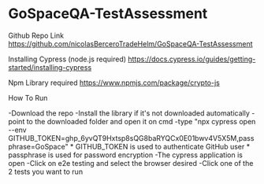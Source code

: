 # GoSpaceQA-TestAssessment
Github Repo Link
https://github.com/nicolasBerceroTradeHelm/GoSpaceQA-TestAssessment

Installing Cypress (node.js required)
https://docs.cypress.io/guides/getting-started/installing-cypress

Npm Library required
https://www.npmjs.com/package/crypto-js

How To Run

-Download the repo
-Install the library if it's not downloaded automatically
-point to the downloaded folder and open it on cmd
-type "npx cypress open --env GITHUB_TOKEN=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,passphrase=GoSpace"
    * GITHUB_TOKEN is used to authenticate GitHub user
    * passphrase is used for password encryption
-The cypress application is open
-Click on e2e testing and select the browser desired 
-Click one of the 2 tests you want to run
